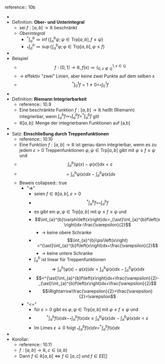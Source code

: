 reference:: 10b

-
- Definition: **Ober- und Unterintegral**
	- sei $f:\left\lbrack a,b\right\rbrack\rightarrow\mathbb{R}$ beschränkt
	- *Oberintegral*
		- $^{\ast}\int_{a}^{b}\coloneqq\inf\left\lbrace\int_{a}^{b}\psi;\psi\in\text{Trp}\left\lbrack a,b\right\rbrack,f\leq\psi\right\rbrace$
		- $_{\ast}\int_{a}^{b}\coloneqq\sup\left\lbrace\int_{a}^{b}\varphi;\varphi\in\text{Trp}\left\lbrack a,b\right\rbrack,\varphi\leq f\right\rbrace$
-
- Beispiel
	- $$f:\left\lbrack0,1\right\rbrack\rightarrow\mathbb{R},f\left(x\right)\coloneqq\left\lbrace_{0,x\notin\mathbb{Q}}^{1,x\in\mathbb{Q}}\right.$$
	- -> effektiv "zwei" Linien, aber keine zwei Punkte auf dem selben x
	- $$^{\ast}\int_0^1f=1\neq0=_{\ast}\int_0^1f$$
-
- Definition: **Riemann Integrierbarkeit**
	- reference:: 10.9
	- Eine beschränkte Funktion $f:\left\lbrack a,b\right\rbrack\rightarrow\mathbb{R}$ heißt (Riemann) integrierbar, wenn $\int_{a}^{b}f\coloneqq_{\ast}\int_{a}^{b}f=^{\ast}\int_{a}^{b}f$ gilt
	- $\mathbb{R}\left\lbrack a,b\right\rbrack$: Menge der integrierbaren Funktionen auf [a,b]
-
- Satz: **Einschließung durch Treppenfunktionen**
	- reference:: 10.10
	- Eine Funktion $f:\left\lbrack a,b\right\rbrack\rightarrow\mathbb{R}$ ist genau dann integrierbar, wenn es zu jedem $\varepsilon>0$ Treppenfunktionen $\varphi,\psi\in\text{Trp}\left\lbrack a,b\right\rbrack$ gibt mit $\varphi\leq f\leq\psi$ und
	- $$\int_{a}^{b}\left(\psi\left(x\right)-\varphi\left(x\right)\right)dx<\varepsilon$$
	- $$=\int_{a}^{b}\psi\left(x\right)dx-\int_{a}^{b}\varphi\left(x\right)dx$$
	- Beweis
	  collapsed:: true
		- "=>"
			- seien $f\in\mathbb{R}\left\lbrack a,b\right\rbrack,\varepsilon>0$
			- $$^{\ast}\int_{a}^{b}f=_{\ast}\int_{a}^{b}f$$
			- es gibt ein $\varphi,\psi\in\text{Trp}\left\lbrack a,b\right\rbrack$ mit $\varphi\leq f\leq\psi$ und
			- $$\int_{a}^{b}\varphi\left(x\right)dx>_{\ast}\int_{a}^{b}f\left(x\right)dx-\frac{\varepsilon}{2}$$
				- -> keine obere Schranke
			- $$\int_{a}^{b}\psi\left(x\right)<^{\ast}\int_{a}^{b}f\left(x\right)dx+\frac{\varepsilon}{2}$$
				- -> keine untere Schranke
			- $\int_{a}^{b}$ ist linear für Treppenfunktionen
			- $$\Rightarrow\int_{a}^{b}\left(\varphi\left(x\right)-\varphi\left(x\right)\right)dx=\int_{a}^{b}\psi\left(x\right)dx-\int_{a}^{b}\varphi\left(x\right)dx$$
			- $$<^{\ast}\int_{a}^{b}f\left(x\right)dx+\frac{\varepsilon}{2}-_{\ast}\int_{a}^{b}f\left(x\right)dx+\frac{\varepsilon}{2}$$
			- $$\Rightarrow\frac{\varepsilon}{2}+\frac{\varepsilon}{2}=\varepsilon$$
		- "<="
			- für $\varepsilon>0$ gibt es $\varphi,\psi\in\text{Trp}\left\lbrack a,b\right\rbrack$ mit $\varphi\leq f\leq\psi$ und
			- $$^{\ast}\int_{a}^{b}f\left(x\right)dx-_{\ast}\int_{a}^{b}f\left(x\right)dx\leq\int_{a}^{b}\psi\left(x\right)dx-\int_{a}^{b}\varphi\left(x\right)dx<\varepsilon$$
			- Im Limes $\varepsilon\downarrow0$ folgt $_{\ast}\int_{a}^{b}f\left(x\right)dx=^{\ast}\int_{a}^{b}f\left(x\right)dx$
-
- Korollar:
	- reference:: 10.11
	- $f:\left\lbrack a,b\right\rbrack\rightarrow\mathbb{R},c\in\left(a,b\right)$
	- Dann $f\in\mathbb{R}\left\lbrack a,b\right\rbrack\Leftrightarrow f\in\left\lbrack a,c\right\rbrack$ und $f\in EE\left\lbrack\right\rbrack$